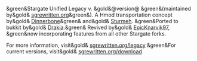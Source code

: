 &green&Stargate Unified Legacy v. &gold&@version@ &green&(maintained by&gold& [sgrewritten.org](https://sgrewritten.org)&green&).
A Hmod transportation concept by&gold& [Dinnerbone](https://github.com/Dinnerbone)&green& and&gold& [Sturmeh](https://github.com/Sturmeh).
&green&Ported to bukkit by&gold& [Drakia](https://github.com/DrakiaXYZ).&green& Revived by&gold& [EpicKnarvik97](https://sgrewritten.org/knarvik),
&green&now incorporating features from all other Stargate forks.

For more information, visit&gold& [sgrewritten.org/legacy](https://sgrewritten.org/legacy)
&green&For current versions, visit&gold& [sgrewritten.org/download](https://sgrewritten.org/download)